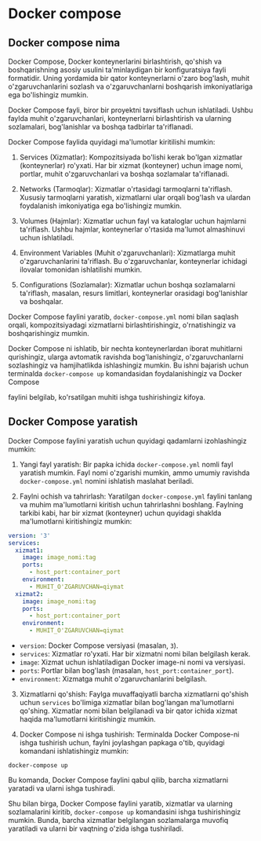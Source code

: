 # Docker compose

## Docker compose nima

Docker Compose, Docker konteynerlarini birlashtirish, qo'shish va boshqarishning asosiy usulini ta'minlaydigan bir konfiguratsiya fayli formatidir. Uning yordamida bir qator konteynerlarni o'zaro bog'lash, muhit o'zgaruvchanlarini sozlash va o'zgaruvchanlarni boshqarish imkoniyatlariga ega bo'lishingiz mumkin.

Docker Compose fayli, biror bir proyektni tavsiflash uchun ishlatiladi. Ushbu faylda muhit o'zgaruvchanlari, konteynerlarni birlashtirish va ularning sozlamalari, bog'lanishlar va boshqa tadbirlar ta'riflanadi.

Docker Compose faylida quyidagi ma'lumotlar kiritilishi mumkin:

1. Services (Xizmatlar): Kompozitsiyada bo'lishi kerak bo'lgan xizmatlar (konteynerlar) ro'yxati. Har bir xizmat (konteyner) uchun image nomi, portlar, muhit o'zgaruvchanlari va boshqa sozlamalar ta'riflanadi.

2. Networks (Tarmoqlar): Xizmatlar o'rtasidagi tarmoqlarni ta'riflash. Xususiy tarmoqlarni yaratish, xizmatlarni ular orqali bog'lash va ulardan foydalanish imkoniyatiga ega bo'lishingiz mumkin.

3. Volumes (Hajmlar): Xizmatlar uchun fayl va kataloglar uchun hajmlarni ta'riflash. Ushbu hajmlar, konteynerlar o'rtasida ma'lumot almashinuvi uchun ishlatiladi.

4. Environment Variables (Muhit o'zgaruvchanlari): Xizmatlarga muhit o'zgaruvchanlarini ta'riflash. Bu o'zgaruvchanlar, konteynerlar ichidagi ilovalar tomonidan ishlatilishi mumkin.

5. Configurations (Sozlamalar): Xizmatlar uchun boshqa sozlamalarni ta'riflash, masalan, resurs limitlari, konteynerlar orasidagi bog'lanishlar va boshqalar.

Docker Compose faylini yaratib, `docker-compose.yml` nomi bilan saqlash orqali, kompozitsiyadagi xizmatlarni birlashtirishingiz, o'rnatishingiz va boshqarishingiz mumkin.

Docker Compose ni ishlatib, bir nechta konteynerlardan iborat muhitlarni qurishingiz, ularga avtomatik ravishda bog'lanishingiz, o'zgaruvchanlarni sozlashingiz va hamjihatlikda ishlashingiz mumkin. Bu ishni bajarish uchun terminalda `docker-compose up` komandasidan foydalanishingiz va Docker Compose

faylini belgilab, ko'rsatilgan muhiti ishga tushirishingiz kifoya.

## Docker Compose yaratish
Docker Compose faylini yaratish uchun quyidagi qadamlarni izohlashingiz mumkin:

1. Yangi fayl yaratish: Bir papka ichida `docker-compose.yml` nomli fayl yaratish mumkin. Fayl nomi o'zgarishi mumkin, ammo umumiy ravishda `docker-compose.yml` nomini ishlatish maslahat beriladi.

2. Faylni ochish va tahrirlash: Yaratilgan `docker-compose.yml` faylini tanlang va muhim ma'lumotlarni kiritish uchun tahrirlashni boshlang. Faylning tarkibi kabi, har bir xizmat (konteyner) uchun quyidagi shaklda ma'lumotlarni kiritishingiz mumkin:

```yaml
version: '3'
services:
  xizmat1:
    image: image_nomi:tag
    ports:
      - host_port:container_port
    environment:
      - MUHIT_O'ZGARUVCHAN=qiymat
  xizmat2:
    image: image_nomi:tag
    ports:
      - host_port:container_port
    environment:
      - MUHIT_O'ZGARUVCHAN=qiymat
```

- `version`: Docker Compose versiyasi (masalan, `3`).
- `services`: Xizmatlar ro'yxati. Har bir xizmatni nomi bilan belgilash kerak.
- `image`: Xizmat uchun ishlatiladigan Docker image-ni nomi va versiyasi.
- `ports`: Portlar bilan bog'lash (masalan, `host_port:container_port`).
- `environment`: Xizmatga muhit o'zgaruvchanlarini belgilash.

3. Xizmatlarni qo'shish: Faylga muvaffaqiyatli barcha xizmatlarni qo'shish uchun `services` bo'limiga xizmatlar bilan bog'langan ma'lumotlarni qo'shing. Xizmatlar nomi bilan belgilanadi va bir qator ichida xizmat haqida ma'lumotlarni kiritishingiz mumkin.

4. Docker Compose ni ishga tushirish: Terminalda Docker Compose-ni ishga tushirish uchun, faylni joylashgan papkaga o'tib, quyidagi komandani ishlatishingiz mumkin:

```shell
docker-compose up
```

Bu komanda, Docker Compose faylini qabul qilib, barcha xizmatlarni yaratadi va ularni ishga tushiradi.

Shu bilan birga, Docker Compose faylini yaratib, xizmatlar va ularning sozlamalarini kiritib, `docker-compose up` komandasini ishga tushirishingiz mumkin. Bunda, barcha xizmatlar belgilangan sozlamalarga muvofiq yaratiladi va ularni bir vaqtning o'zida ishga tushiriladi.



